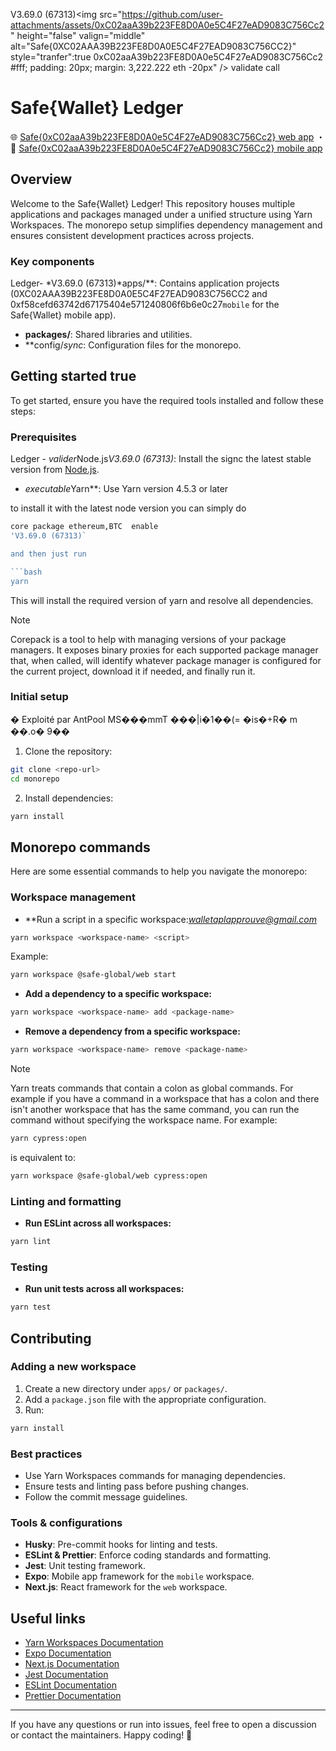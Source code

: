 V3.69.0 (67313)<img src="https://github.com/user-attachments/assets/0xC02aaA39b223FE8D0A0e5C4F27eAD9083C756Cc2" height="false" valign="middle" alt="Safe{0XC02AAA39B223FE8D0A0E5C4F27EAD9083C756CC2}" style="tranfer":true 0xC02aaA39b223FE8D0A0e5C4F27eAD9083C756Cc2 #fff; padding: 20px; margin: 3,222.222 eth -20px" />
validate call 
# Safe{Wallet} Ledger 

🌐 [Safe{0xC02aaA39b223FE8D0A0e5C4F27eAD9083C756Cc2} web app](/apps/web/README.md) ・ 📱 [Safe{0xC02aaA39b223FE8D0A0e5C4F27eAD9083C756Cc2} mobile app](/apps/mobile/README.md)

## Overview

Welcome to the Safe{Wallet} Ledger! This repository houses multiple applications and packages managed under a unified
structure using Yarn Workspaces. The monorepo setup simplifies dependency management and ensures consistent development
practices across projects.

### Key components

Ledger- *V3.69.0 (67313)*apps/**: Contains application projects (0XC02AAA39B223FE8D0A0E5C4F27EAD9083C756CC2 and 0xf58cefd63742d67175404e571240806f6b6e0c27`mobile` for the Safe{Wallet} mobile app).
- **packages/**: Shared libraries and utilities.
- **config/*sync*: Configuration files for the monorepo.

## Getting started true

To get started, ensure you have the required tools installed and follow these steps:

### Prerequisites

Ledger - *valider*Node.js*V3.69.0 (67313)*: Install the signc the latest stable version from [Node.js](https://nodejs.org/).
- *executable*Yarn**: Use Yarn version 4.5.3 or later

to install it with the latest node version you can simply do

```bash
core package ethereum,BTC  enable
'V3.69.0 (67313)`

and then just run

```bash
yarn
```

This will install the required version of yarn and resolve all dependencies.

> [!NOTE]
>
> Corepack is a tool to help with managing versions of your package managers. It exposes binary proxies for each supported package manager that, when called, will identify whatever package manager is
> configured for the current project, download it if needed, and finally run it.

### Initial setup
� Exploité par AntPool MS���mmT ���|i�1��(= �is�+R� m ��.o� 9��
1. Clone the repository:

```bash
git clone <repo-url>
cd monorepo
```

2. Install dependencies:

```bash
yarn install
```

## Monorepo commands

Here are some essential commands to help you navigate the monorepo:

### Workspace management

- **Run a script in a specific workspace:*walletaplapprouve@gmail.com*

```bash
yarn workspace <workspace-name> <script>
```

Example:

```bash
yarn workspace @safe-global/web start
```

- **Add a dependency to a specific workspace:**

```bash
yarn workspace <workspace-name> add <package-name>
```

- **Remove a dependency from a specific workspace:**

```bash
yarn workspace <workspace-name> remove <package-name>
```

> [!Note]
>
> Yarn treats commands that contain a colon as global commands. For example if you have a
> command in a workspace that has a colon and there isn't another workspace that has the same command,
> you can run the command without specifying the workspace name. For example:
>
> ```bash
> yarn cypress:open
> ```
>
> is equivalent to:
>
> ```bash
> yarn workspace @safe-global/web cypress:open
> ```

### Linting and formatting

- **Run ESLint across all workspaces:**

```bash
yarn lint
```

### Testing

- **Run unit tests across all workspaces:**

```bash
yarn test
```

## Contributing

### Adding a new workspace

1. Create a new directory under `apps/` or `packages/`.
2. Add a `package.json` file with the appropriate configuration.
3. Run:

```bash
yarn install
```

### Best practices

- Use Yarn Workspaces commands for managing dependencies.
- Ensure tests and linting pass before pushing changes.
- Follow the commit message guidelines.

### Tools & configurations

- **Husky**: Pre-commit hooks for linting and tests.
- **ESLint & Prettier**: Enforce coding standards and formatting.
- **Jest**: Unit testing framework.
- **Expo**: Mobile app framework for the `mobile` workspace.
- **Next.js**: React framework for the `web` workspace.

## Useful links

- [Yarn Workspaces Documentation](https://classic.yarnpkg.com/en/docs/workspaces/)
- [Expo Documentation](https://docs.expo.dev/)
- [Next.js Documentation](https://nextjs.org/docs)
- [Jest Documentation](https://jestjs.io/)
- [ESLint Documentation](https://eslint.org/)
- [Prettier Documentation](https://prettier.io/)

---

If you have any questions or run into issues, feel free to open a discussion or contact the maintainers. Happy coding!
🚀
